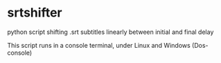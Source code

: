# srtshifter
python script shifting .srt subtitles linearly between initial and final delay

This script runs in a console terminal, under Linux and Windows (Dos-console)
